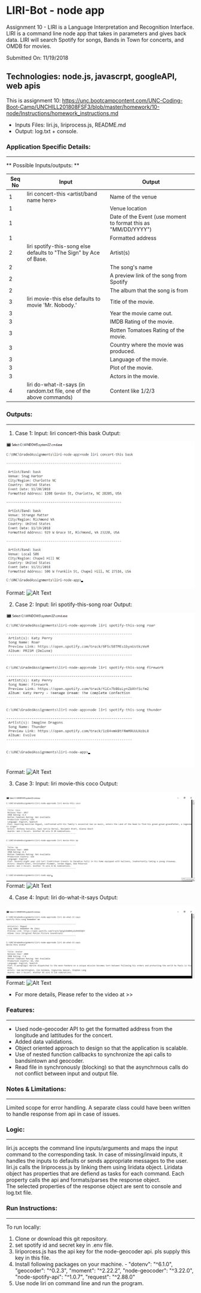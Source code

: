 # LIRI-Bot - node app
Assignment 10 - LIRI is a Language Interpretation and Recognition Interface. 
LIRI is a command line node app that takes in parameters and gives back data.
LIRI will search Spotify for songs, Bands in Town for concerts, and OMDB for movies.

Submitted On: 11/19/2018

## Technologies: node.js, javascrpt, googleAPI, web apis

This is assignment 10: https://unc.bootcampcontent.com/UNC-Coding-Boot-Camp/UNCHILL201808FSF3/blob/master/homework/10-node/Instructions/homework_instructions.md

* Inputs Files: liri.js, liriprocess.js, README.md 
* Output: log.txt + console. 


### Application Specific Details:
-----------------------------
** Possible Inputs/outputs: **

Seq No   | Input        | Output         | 
-------- | ------------  | -------------- | 
1  |   liri  concert-this <artist/band name here> | Name of the venue  | 
1  |   | Venue location 	 | 
1  |   | Date of the Event (use moment to format this as "MM/DD/YYYY") 	|  
1  |   | Formatted address | 
2 |    liri spotify-this-song <song name here> else defaults to "The Sign" by Ace of Base. | Artist(s) 						| 
2 |                                                                                       | The song's name | 
2  |                                                                                       | A preview link of the song from Spotify | 
2  |                                                                                       | The album that the song is from |
3 | liri movie-this <movie name here> else defaults to movie 'Mr. Nobody.'              | Title of the movie. | 
3  |                                                                                       | Year the movie came out. | 
3  |                                                                                       | IMDB Rating of the movie. | 
3 |                                                                                       | Rotten Tomatoes Rating of the movie. | 
3  |                                                                                       | Country where the movie was produced. | 
3  |                                                                                       | Language of the movie. | 
3  |                                                                                       | Plot of the movie. | 
3  |                                                                                       | Actors in the movie. | 
4 | liri do-what-it-says (in random.txt file, one of the above commands) | Content like 1/2/3 | 
                  

### Outputs:
--------------
1. Case 1: Input: liri concert-this bask
Output: 

![GitHub Logo](/images/concert_this.png)
Format: ![Alt Text](url)


2. Case 2: Input: liri spotify-this-song roar
Output: 

![GitHub Logo](/images/spotify_this_song.png)
Format: ![Alt Text](url)


3. Case 3: Input: liri movie-this coco
Output: 

![GitHub Logo](/images/movie_this.png)
Format: ![Alt Text](url)

4. Case 4: Input: liri do-what-it-says
Output: 

![GitHub Logo](/images/do_what_it_says.png)
Format: ![Alt Text](url)

* For more details, Please refer to the video at >> 		
			
### Features:
----------
* Used node-geocoder API to get the formatted address from the longitude and lattitudes for the concert. 
* Added data validations.
* Object oriented approach to design so that the application is scalable.
* Use of nested function callbacks to synchronize the api calls to bandsintown and geocoder.
* Read file in synchronously (blocking) so that the asynchrnous calls do not conflict between input and output file.


### Notes & Limitations:
--------------------
Limited scope for error handling. A separate class could have been written to handle response from api in case of issues.
  

### Logic:
-------
liri.js accepts the command line inputs/arguments and maps the input command to the corresponding task. 
In case of missing/invaid inputs, it handles the inputs to defaults or sends appropriate messages to the user.
liri.js calls the liriprocess.js by linking them using liridata object.
Liridata object has properties that are defiend as tasks for each command.
Each property calls the api and formats/parses the response object.  
The selected properties of the response object are sent to console and log.txt file. 
	
### Run Instructions:
--------------
To run locally:

1) Clone or download this git repository.
2) set spotify id  and secret key in .env file. 
3) liriporcess.js has the api key for the node-geocoder api. pls supply this key in this file.
3) Install following packages on your machine. - 
    "dotenv": "^6.1.0",
    "geocoder": "^0.2.3",
    "moment": "^2.22.2",
    "node-geocoder": "^3.22.0",
    "node-spotify-api": "^1.0.7",
    "request": "^2.88.0"
4) Use node liri <command> on command line and run the program.
